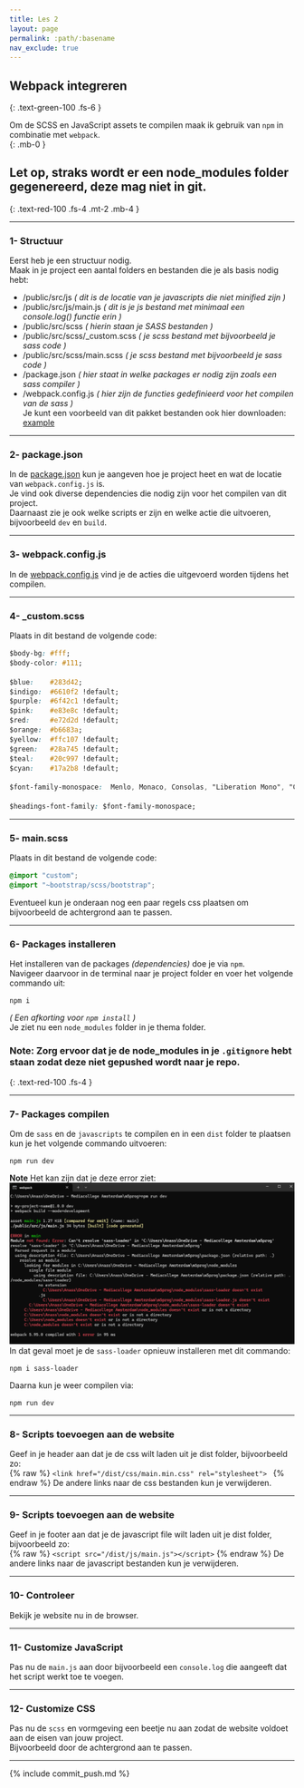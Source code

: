 ```yaml
---
title: Les 2
layout: page
permalink: :path/:basename
nav_exclude: true
---
```


## Webpack integreren
{: .text-green-100 .fs-6 }
 
Om de SCSS en JavaScript assets te compilen maak ik gebruik van `npm` in combinatie met `webpack`.  
{: .mb-0 }
## Let op, straks wordt er een **node_modules** folder gegenereerd, deze mag niet in git.
{: .text-red-100 .fs-4 .mt-2 .mb-4 }

---
### 1- Structuur
Eerst heb je een structuur nodig.  
Maak in je project een aantal folders en bestanden die je als basis nodig hebt:
- /public/src/js _( dit is de locatie van je javascripts die niet minified zijn )_
- /public/src/js/main.js _( dit is je js bestand met minimaal een console.log() functie erin )_
- /public/src/scss _( hierin staan je SASS bestanden )_
- /public/src/scss/\_custom.scss _( je scss bestand met bijvoorbeeld je sass code )_
- /public/src/scss/main.scss _( je scss bestand met bijvoorbeeld je sass code )_
- /package.json _( hier staat in welke packages er nodig zijn zoals een sass compiler  )_
- /webpack.config.js _( hier zijn de functies gedefinieerd voor het compilen van de sass )_  
Je kunt een voorbeeld van dit pakket bestanden ook hier downloaden: [example](data%2Fexample.zip)

---
### 2- package.json
In de [package.json](data%2Fpackage.json) kun je aangeven hoe je project heet en wat de locatie van `webpack.config.js` is.  
Je vind ook diverse dependencies die nodig zijn voor het compilen van dit project.  
Daarnaast zie je ook welke scripts er zijn en welke actie die uitvoeren, bijvoorbeeld `dev` en `build`.

---
### 3- webpack.config.js
In de [webpack.config.js](data%2Fwebpack.config.js) vind je de acties die uitgevoerd worden tijdens het compilen.  

---
### 4- _custom.scss
Plaats in dit bestand de volgende code:
```css
$body-bg: #fff;
$body-color: #111;

$blue:    #283d42;
$indigo:  #6610f2 !default;
$purple:  #6f42c1 !default;
$pink:    #e83e8c !default;
$red:     #e72d2d !default;
$orange:  #b6683a;
$yellow:  #ffc107 !default;
$green:   #28a745 !default;
$teal:    #20c997 !default;
$cyan:    #17a2b8 !default;

$font-family-monospace:  Menlo, Monaco, Consolas, "Liberation Mono", "Courier New", monospace !default;

$headings-font-family: $font-family-monospace;
```

--- 
### 5- main.scss
Plaats in dit bestand de volgende code:
```css
@import "custom";
@import "~bootstrap/scss/bootstrap";
```
Eventueel kun je onderaan nog een paar regels css plaatsen om bijvoorbeeld de achtergrond aan te passen.  


---
### 6- Packages installeren
Het installeren van de packages _(dependencies)_ doe je via `npm`.  
Navigeer daarvoor in de terminal naar je project folder en voer het volgende commando uit:  
```shell
npm i
```
_( Een afkorting voor `npm install` )_  
Je ziet nu een `node_modules` folder in je thema folder.  
### **Note:** Zorg ervoor dat je de node_modules in je `.gitignore` hebt staan zodat deze niet gepushed wordt naar je repo.
{: .text-red-100 .fs-4 }
  
---
### 7- Packages compilen
Om de `sass` en de `javascripts` te compilen en in een `dist` folder te plaatsen kun je het volgende commando uitvoeren:  
```shell
npm run dev
```
**Note**
Het kan zijn dat je deze error ziet:
![npm-error.png](images%2Fnpm-error.png)  
In dat geval moet je de `sass-loader` opnieuw installeren met dit commando:
```shell
npm i sass-loader
```
Daarna kun je weer compilen via: 
```shell
npm run dev
```

---
### 8- Scripts toevoegen aan de website 
Geef in je header aan dat je de css wilt laden uit je dist folder, bijvoorbeeld zo:  
{% raw %}
`<link href="/dist/css/main.min.css" rel="stylesheet"> `
{% endraw %}
De andere links naar de css bestanden kun je verwijderen.

---
### 9- Scripts toevoegen aan de website 
Geef in je footer aan dat je de javascript file wilt laden uit je dist folder, bijvoorbeeld zo:  
{% raw %}
`<script src="/dist/js/main.js"></script>`
{% endraw %}
De andere links naar de javascript bestanden kun je verwijderen.

---
### 10- Controleer
Bekijk je website nu in de browser.

---
### 11- Customize JavaScript
Pas nu de `main.js` aan door bijvoorbeeld een `console.log` die aangeeft dat het script werkt toe te voegen.  

---
### 12- Customize CSS
Pas nu de `scss` en vormgeving een beetje nu aan zodat de website voldoet aan de eisen van jouw project.  
Bijvoorbeeld door de achtergrond aan te passen.

---

{% include commit_push.md %}
